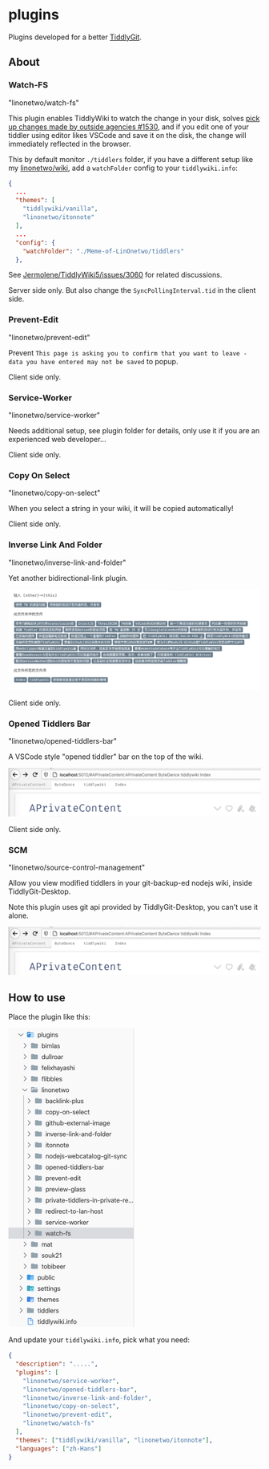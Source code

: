 # plugins

Plugins developed for a better [TiddlyGit](https://github.com/tiddly-gittly/TiddlyGit-Desktop).

## About

### Watch-FS

"linonetwo/watch-fs"

This plugin enables TiddlyWiki to watch the change in your disk, solves [pick up changes made by outside agencies #1530](https://github.com/Jermolene/TiddlyWiki5/issues/1530), and if you edit one of your tiddler using editor likes VSCode and save it on the disk, the change will immediately reflected in the browser.

This by default monitor `./tiddlers` folder, if you have a different setup like my [linonetwo/wiki](https://github.com/linonetwo/wiki), add a `watchFolder` config to your `tiddlywiki.info`:

```json
{
  ...
  "themes": [
    "tiddlywiki/vanilla",
    "linonetwo/itonnote"
  ],
  ...
  "config": {
    "watchFolder": "./Meme-of-LinOnetwo/tiddlers"
  },
```

See [Jermolene/TiddlyWiki5/issues/3060](https://github.com/Jermolene/TiddlyWiki5/issues/3060) for related discussions.

Server side only. But also change the `SyncPollingInterval.tid` in the client side.

### Prevent-Edit

"linonetwo/prevent-edit"

Prevent `This page is asking you to confirm that you want to leave - data you have entered may not be saved` to popup.

Client side only.

### Service-Worker

"linonetwo/service-worker"

Needs additional setup, see plugin folder for details, only use it if you are an experienced web developer...

Client side only.

### Copy On Select

"linonetwo/copy-on-select"

When you select a string in your wiki, it will be copied automatically!

Client side only.

### Inverse Link And Folder

"linonetwo/inverse-link-and-folder"

Yet another bidirectional-link plugin.

![Inverse Link And Folder Screenshot](./docs/img/inverse-link-and-folder.png)

Client side only.

### Opened Tiddlers Bar

"linonetwo/opened-tiddlers-bar"

A VSCode style "opened tiddler" bar on the top of the wiki.

![Opened Tiddlers Bar Screenshot](./docs/img/opened-tiddlers-bar.png)

Client side only.

### SCM

"linonetwo/source-control-management"

Allow you view modified tiddlers in your git-backup-ed nodejs wiki, inside TiddlyGit-Desktop.

Note this plugin uses git api provided by TiddlyGit-Desktop, you can't use it alone.

![SCM Screenshot](./docs/img/opened-tiddlers-bar.png)

## How to use

Place the plugin like this:

![Folder Structure](./docs/img/folder-structure.png)

And update your `tiddlywiki.info`, pick what you need:

```json
{
  "description": ".....",
  "plugins": [
    "linonetwo/service-worker",
    "linonetwo/opened-tiddlers-bar",
    "linonetwo/inverse-link-and-folder",
    "linonetwo/copy-on-select",
    "linonetwo/prevent-edit",
    "linonetwo/watch-fs"
  ],
  "themes": ["tiddlywiki/vanilla", "linonetwo/itonnote"],
  "languages": ["zh-Hans"]
}
```
